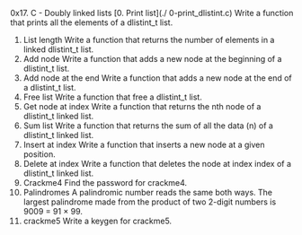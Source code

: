 0x17. C - Doubly linked lists
[0. Print list](./ 0-print_dlistint.c)
Write a function that prints all the elements of a dlistint_t list.
1. List length
Write a function that returns the number of elements in a linked dlistint_t list.
2. Add node
Write a function that adds a new node at the beginning of a dlistint_t list.
3. Add node at the end
Write a function that adds a new node at the end of a dlistint_t list.
4. Free list
Write a function that free a dlistint_t list.
5. Get node at index
Write a function that returns the nth node of a dlistint_t linked list.
6. Sum list
Write a function that returns the sum of all the data (n) of a dlistint_t linked list.
7. Insert at index
Write a function that inserts a new node at a given position.
8. Delete at index
Write a function that deletes the node at index index of a dlistint_t linked list.
9. Crackme4
Find the password for crackme4.
10. Palindromes
A palindromic number reads the same both ways. The largest palindrome made from the product of two 2-digit numbers is 9009 = 91 × 99.
11. crackme5
Write a keygen for crackme5.
